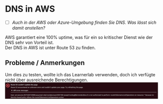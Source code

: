 # DNS in AWS
- [ ] *Auch in der AWS oder Azure-Umgebung finden Sie DNS. Was lässt sich damit anstellen?*

AWS garantiert eine 100% uptime, was für ein so kritischer Dienst wie der DNS sehr von Vorteil ist.  
Der DNS in AWS ist unter Route 53 zu finden.
## Probleme / Anmerkungen
Um dies zu testen, wollte ich das Learnerlab verwenden, doch ich verfügte nicht über ausreichende Berechtigungen.
![aws_1](images/aws_1.png)